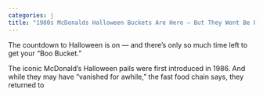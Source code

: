 ```yaml
---
categories: j
title: "1980s McDonalds Halloween Buckets Are Here — But They Wont Be For Long"
---
```


The countdown to Halloween is on &#8212; and there&#8217;s only so much time left to get your &#8220;Boo Bucket.&#8221;



The iconic McDonald&#8217;s Halloween pails were first introduced in 1986. And while they may have &#8220;vanished for awhile,&#8221; the fast food chain says, they returned to